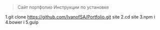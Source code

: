 > Сайт портфолио
> Инструкции по установке

1.git clone https://github.com/IvanofSA/Portfolio.git site
2.cd site
3.npm i
4.bower i
5.gulp